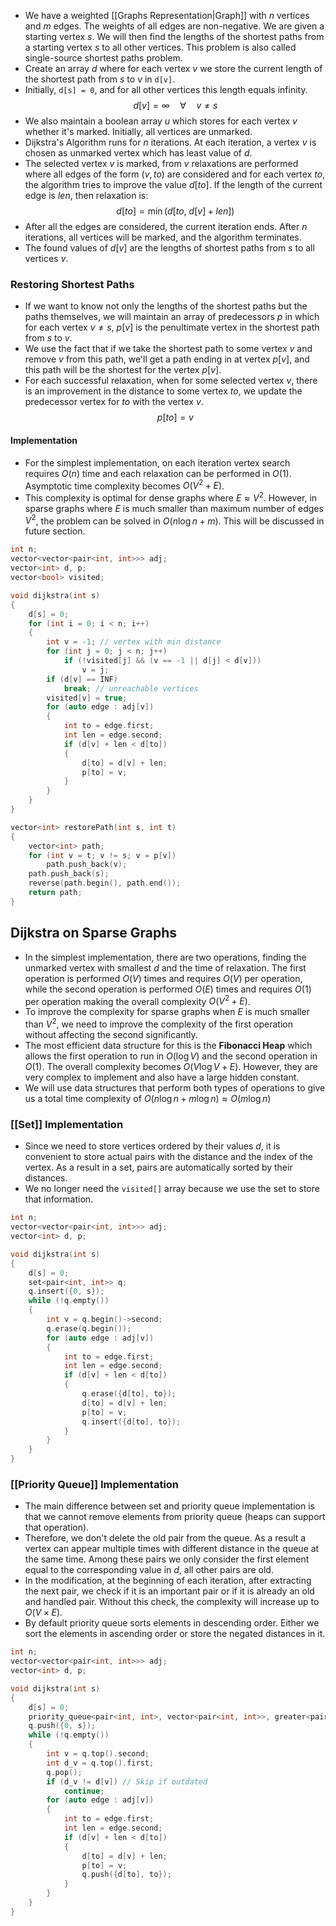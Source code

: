 - We have a weighted [[Graphs Representation|Graph]] with $n$ vertices and $m$ edges. The weights of all edges are non-negative. We are given a starting vertex $s$. We will then find the lengths of the shortest paths from a starting vertex $s$ to all other vertices. This problem is also called single-source shortest paths problem.
- Create an array $d$ where for each vertex $v$ we store the current length of the shortest path from $s$ to $v$ in `d[v]`.
- Initially, `d[s] = 0`, and for all other vertices this length equals infinity.
$$
d[v] = \infty\quad \forall\quad v\ne s
$$
- We also maintain a boolean array $u$ which stores for each vertex $v$ whether it's marked. Initially, all vertices are unmarked.
- Dijkstra's Algorithm runs for $n$ iterations. At each iteration, a vertex $v$ is chosen as unmarked vertex which has least value of $d$.
- The selected vertex $v$ is marked, from $v$ relaxations are performed where all edges of the form $(v, to)$ are considered and for each vertex $to$, the algorithm tries to improve the value $d[to]$. If the length of the current edge is $len$, then relaxation is:
$$
d[to] = \min(d[to,\ d[v]+len])
$$
- After all the edges are considered, the current iteration ends. After $n$ iterations, all vertices will be marked, and the algorithm terminates.
- The found values of $d[v]$ are the lengths of shortest paths from $s$ to all vertices $v$.
### Restoring Shortest Paths
- If we want to know not only the lengths of the shortest paths but the paths themselves, we will maintain an array of predecessors $p$ in which for each vertex $v \ne s$, $p[v]$ is the penultimate vertex in the shortest path from $s$ to $v$.
- We use the fact that if we take the shortest path to some vertex $v$ and remove $v$ from this path, we'll get a path ending in at vertex $p[v]$, and this path will be the shortest for the vertex $p[v]$.
- For each successful relaxation, when for some selected vertex $v$, there is an improvement in the distance to some vertex $to$, we update the predecessor vertex for $to$ with the vertex $v$.
$$
p[to] = v
$$
#### Implementation
- For the simplest implementation, on each iteration vertex search requires $O(n)$ time and each relaxation can be performed in $O(1)$. Asymptotic time complexity becomes $O(V^2 + E)$.
- This complexity is optimal for dense graphs where $E\approx V^2$. However, in sparse graphs where $E$ is much smaller than maximum number of edges $V^2$, the problem can be solved in $O(n\log n+m)$. This will be discussed in future section.
```cpp
int n;
vector<vector<pair<int, int>>> adj;
vector<int> d, p;
vector<bool> visited;

void dijkstra(int s)
{
	d[s] = 0;
	for (int i = 0; i < n; i++)
	{
		int v = -1; // vertex with min distance
		for (int j = 0; j < n; j++)
			if (!visited[j] && (v == -1 || d[j] < d[v]))
				v = j;
		if (d[v] == INF)
			break; // unreachable vertices
		visited[v] = true;
		for (auto edge : adj[v])
		{
			int to = edge.first;
			int len = edge.second;
			if (d[v] + len < d[to])
			{
				d[to] = d[v] + len;
				p[to] = v;
			}
		}
	}
}

vector<int> restorePath(int s, int t)
{
	vector<int> path;
	for (int v = t; v != s; v = p[v])
		path.push_back(v);
	path.push_back(s);
	reverse(path.begin(), path.end());
	return path;
}
```
## Dijkstra on Sparse Graphs
- In the simplest implementation, there are two operations, finding the unmarked vertex with smallest $d$ and the time of relaxation. The first operation is performed $O(V)$ times and requires $O(V)$ per operation, while the second operation is performed $O(E)$ times and requires $O(1)$ per operation making the overall complexity $O(V^2 + E)$.
- To improve the complexity for sparse graphs when $E$ is much smaller than $V^2$, we need to improve the complexity of the first operation without affecting the second significantly.
- The most efficient data structure for this is the **Fibonacci Heap** which allows the first operation to run in $O(\log V)$ and the second operation in $O(1)$. The overall complexity becomes $O(V\log V + E)$. However, they are very complex to implement and also have a large hidden constant.
- We will use data structures that perform both types of operations to give us a total time complexity of $O(n\log n + m\log n) \approx O(m\log n)$
### [[Set]] Implementation
- Since we need to store vertices ordered by their values $d$, it is convenient to store actual pairs with the distance and the index of the vertex. As a result in a set, pairs are automatically sorted by their distances.
- We no longer need the `visited[]` array because we use the set to store that information.
```cpp
int n;
vector<vector<pair<int, int>>> adj;
vector<int> d, p;

void dijkstra(int s)
{
	d[s] = 0;
	set<pair<int, int>> q;
	q.insert({0, s});
	while (!q.empty())
	{
		int v = q.begin()->second;
		q.erase(q.begin());
		for (auto edge : adj[v])
		{
			int to = edge.first;
			int len = edge.second;
			if (d[v] + len < d[to])
			{
				q.erase({d[to], to});
				d[to] = d[v] + len;
				p[to] = v;
				q.insert({d[to], to});
			}
		}
	}
}
```
### [[Priority Queue]] Implementation
- The main difference between set and priority queue implementation is that we cannot remove elements from priority queue (heaps can support that operation).
- Therefore, we don't delete the old pair from the queue. As a result a vertex can appear multiple times with different distance in the queue at the same time. Among these pairs we only consider the first element equal to the corresponding value in $d$, all other pairs are old.
- In the modification, at the beginning of each iteration, after extracting the next pair, we check if it is an important pair or if it is already an old and handled pair. Without this check, the complexity will increase up to $O(V\times E)$.
- By default priority queue sorts elements in descending order. Either we sort the elements in ascending order or store the negated distances in it.
```cpp
int n;
vector<vector<pair<int, int>>> adj;
vector<int> d, p;

void dijkstra(int s)
{
	d[s] = 0;
	priority_queue<pair<int, int>, vector<pair<int, int>>, greater<pair<int, int>>> q;
	q.push({0, s});
	while (!q.empty())
	{
		int v = q.top().second;
		int d_v = q.top().first;
		q.pop();
		if (d_v != d[v]) // Skip if outdated
			continue;
		for (auto edge : adj[v])
		{
			int to = edge.first;
			int len = edge.second;
			if (d[v] + len < d[to])
			{
				d[to] = d[v] + len;
				p[to] = v;
				q.push({d[to], to});
			}
		}
	}
}
```